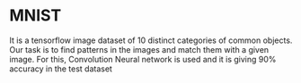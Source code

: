 # MNIST
It is a tensorflow image dataset of 10 distinct categories of common objects. Our task is to find patterns in the images and match them with a given image. For this, Convolution Neural network is used and it is giving 90% accuracy in the test dataset
